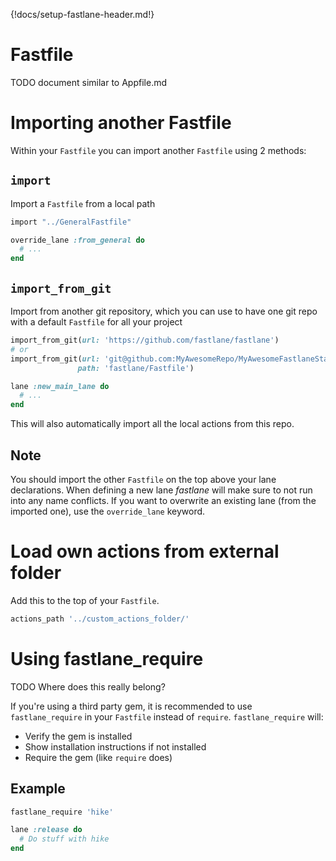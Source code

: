 {!docs/setup-fastlane-header.md!}

# Fastfile

TODO document similar to Appfile.md

# Importing another Fastfile

Within your `Fastfile` you can import another `Fastfile` using 2 methods:

## `import`

Import a `Fastfile` from a local path

```ruby
import "../GeneralFastfile"

override_lane :from_general do
  # ...
end
```

## `import_from_git`

Import from another git repository, which you can use to have one git repo with a default `Fastfile` for all your project


```ruby
import_from_git(url: 'https://github.com/fastlane/fastlane')
# or
import_from_git(url: 'git@github.com:MyAwesomeRepo/MyAwesomeFastlaneStandardSetup.git',
               path: 'fastlane/Fastfile')

lane :new_main_lane do
  # ...
end
```

This will also automatically import all the local actions from this repo.

## Note

You should import the other `Fastfile` on the top above your lane declarations. When defining a new lane _fastlane_ will make sure to not run into any name conflicts. If you want to overwrite an existing lane (from the imported one), use the `override_lane` keyword.

# Load own actions from external folder

Add this to the top of your `Fastfile`.

```ruby
actions_path '../custom_actions_folder/'
```

# Using fastlane_require
TODO Where does this really belong?

If you're using a third party gem, it is recommended to use `fastlane_require` in your `Fastfile` instead of `require`. `fastlane_require` will:

- Verify the gem is installed
- Show installation instructions if not installed
- Require the gem (like `require` does)

## Example

```rb
fastlane_require 'hike'

lane :release do
  # Do stuff with hike
end
```